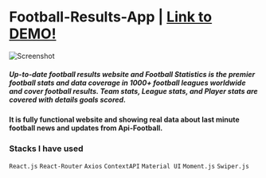 # Football-Results-App | [Link to DEMO!](https://statistics-football.netlify.app/)

![Screenshot](Portfolio.png)

##### Up-to-date football results website and Football Statistics is the premier football stats and data coverage in 1000+ football leagues worldwide and cover football results. Team stats, League stats, and Player stats are covered with details goals scored.
#### It is fully functional website and showing real data about last minute football news and updates from Api-Football.

### Stacks I have used
`React.js` `React-Router` `Axios` `ContextAPI` `Material UI` `Moment.js` `Swiper.js`
